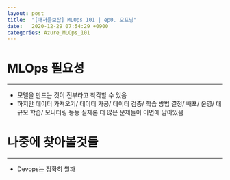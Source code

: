 ```yaml
---
layout: post
title:  "[애저듣보잡] MLOps 101 | ep0. 오프닝"
date:   2020-12-29 07:54:29 +0900
categories: Azure_MLOps_101
---
```


# MLOps 필요성
---
- 모델을 만드는 것이 전부라고 착각할 수 있음
- 하지만 데이터 가져오기/ 데이터 가공/ 데이터 검증/ 학습 방법 결정/ 배포/ 운영/ 대규모 학습/ 모니터링 등등 실제론 더 많은 문제들이 이면에 남아있음

# 나중에 찾아볼것들
---
- Devops는 정확히 뭘까